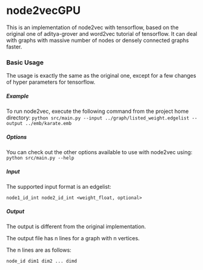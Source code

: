 # node2vecGPU
This is an implementation of node2vec with tensorflow, based on the original one of aditya-grover and word2vec tutorial of tensorflow. It can deal with graphs with massive number of nodes or densely connected graphs faster.

### Basic Usage
The usage is exactly the same as the original one, except for a few changes of hyper parameters for tensorflow.
##### Example
To run node2vec, execute the following command from the project home directory:
`python src/main.py --input ../graph/listed_weight.edgelist --output ../emb/karate.emb`

##### Options
You can check out the other options available to use with node2vec using:
`python src/main.py --help`

##### Input
The supported input format is an edgelist:

`node1_id_int node2_id_int <weight_float, optional>`

##### Output
The output is different from the original implementation.

The output file has n lines for a graph with n vertices.

The n lines are as follows:

`node_id dim1 dim2 ... dimd`